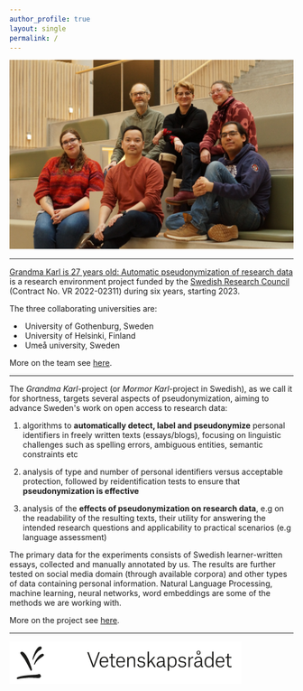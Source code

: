 ```yaml
---
author_profile: true
layout: single
permalink: /
---
```


<!--![Mormor-team-2023](/assets/images/IMG_7235.jpeg)-->

![Mormor-team-2023](/assets/images/2023-nov-mormor.JPG)



-------

[Grandma Karl is 27 years old: Automatic pseudonymization of research data](https://www.vr.se/english/swecris.html#/project/2022-02311_VR) is a research environment project funded by the [Swedish Research Council](https://www.vr.se/english.html) (Contract No. VR 2022-02311) during six years, starting 2023. 

The three collaborating universities are: 
* ![]() University of Gothenburg, Sweden
* ![]() University of Helsinki, Finland
* ![]() Umeå university, Sweden

More on the team see [here](https://mormor-karl.github.io/team/).

-------


The *Grandma Karl*-project (or *Mormor Karl*-project in Swedish), as we call it for shortness, targets several aspects of pseudonymization, aiming to advance Sweden's work on open access to research data:  

1. algorithms to **automatically detect, label and pseudonymize** personal identifiers in freely written texts (essays/blogs), focusing on linguistic challenges such as spelling errors, ambiguous entities, semantic constraints etc 

2. analysis of type and number of personal identifiers versus acceptable protection, followed by reidentification tests to ensure that **pseudonymization is effective** 

3. analysis of the **effects of pseudonymization on research data**, e.g on the readability of the resulting texts, their utility for answering the intended research questions and applicability to practical scenarios (e.g language assessment) 

The primary data for the experiments consists of Swedish learner-written essays, collected and manually annotated by us. The results are further tested on social media domain (through available corpora) and other types of data containing personal information. Natural Language Processing, machine learning, neural networks, word embeddings are some of the methods we are working with. 

More on the project see [here](https://mormor-karl.github.io/about/).

------

[![VR logo](/assets/images/VR-logo.png)](https://www.vr.se/english.html)

<meta name="google-site-verification" content="NFnKOjmJoiFwhHZbXweNTPCPuMGNcqhbNgwAG2Tisxw" />
